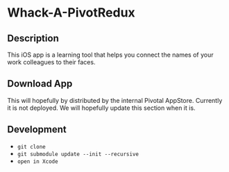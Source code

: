 # Whack-A-PivotRedux

## Description
This iOS app is a learning tool that helps you connect the names of your work colleagues to their faces.

## Download App
This will hopefully by distributed by the internal Pivotal AppStore.  Currently it is not deployed.  We will hopefully update this section when it is.

## Development
 * `git clone`
 * `git submodule update --init --recursive`
 * `open in Xcode`
